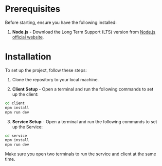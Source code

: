 # Prerequisites

Before starting, ensure you have the following installed:
1. **Node.js** - Download the Long Term Support (LTS) version from [Node.js official website](https://nodejs.org/en/download/).

# Installation

To set up the project, follow these steps:

1. Clone the repository to your local machine.

2. **Client Setup** - Open a terminal and run the following commands to set up the client:

```bash
cd client
npm install
npm run dev
```

3. **Service Setup** - Open a terminal and run the following commands to set up the Service:

```bash
cd service
npm install
npm run dev
```

Make sure you open two terminals to run the service and client at the same time.

